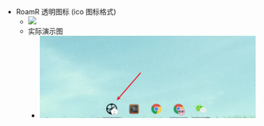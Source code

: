 - RoamR 透明图标 (ico 图标格式)
    - ![](../images/9US_-BjWd6.ico?)
    - 实际演示图
        - ![](../images/AzVTptosfY.png?)

